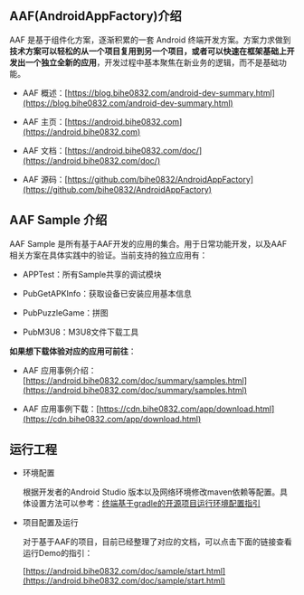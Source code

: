 ## AAF(AndroidAppFactory)介绍

AAF 是基于组件化方案，逐渐积累的一套 Android 终端开发方案。方案力求做到**技术方案可以轻松的从一个项目复用到另一个项目，或者可以快速在框架基础上开发出一个独立全新的应用**，开发过程中基本聚焦在新业务的逻辑，而不是基础功能。

- AAF 概述：[https://blog.bihe0832.com/android-dev-summary.html](https://blog.bihe0832.com/android-dev-summary.html)

- AAF 主页：[https://android.bihe0832.com](https://android.bihe0832.com)

- AAF 文档：[https://android.bihe0832.com/doc/](https://android.bihe0832.com/doc/)

- AAF 源码：[https://github.com/bihe0832/AndroidAppFactory](https://github.com/bihe0832/AndroidAppFactory)
		
## AAF Sample 介绍

AAF Sample 是所有基于AAF开发的应用的集合。用于日常功能开发，以及AAF相关方案在具体实践中的验证。当前支持的独立应用有：

- APPTest：所有Sample共享的调试模块

- PubGetAPKInfo：获取设备已安装应用基本信息

- PubPuzzleGame：拼图

- PubM3U8：M3U8文件下载工具

**如果想下载体验对应的应用可前往**：

- AAF 应用事例介绍：[https://android.bihe0832.com/doc/summary/samples.html](https://android.bihe0832.com/doc/summary/samples.html)

- AAF 应用事例下载：[https://cdn.bihe0832.com/app/download.html](https://cdn.bihe0832.com/app/download.html)

## 运行工程

- 环境配置

	根据开发者的Android Studio 版本以及网络环境修改maven依赖等配置。具体设置方法可以参考：[终端基于gradle的开源项目运行环境配置指引](https://blog.bihe0832.com/android-as-gradle-config.html)

- 项目配置及运行

	对于基于AAF的项目，目前已经整理了对应的文档，可以点击下面的链接查看运行Demo的指引：
	
	[https://android.bihe0832.com/doc/sample/start.html](https://android.bihe0832.com/doc/sample/start.html)
